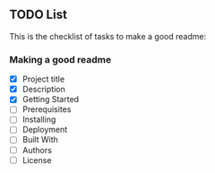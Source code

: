 ## TODO List
This is the checklist of tasks to make a good readme:
### Making a good readme
- [X] Project title 
- [x] Description
- [x] Getting Started
- [ ] Prerequisites
- [ ] Installing
- [ ] Deployment
- [ ] Built With 
- [ ] Authors
- [ ] License 